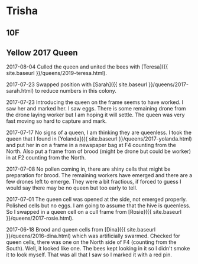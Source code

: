 # Trisha

## 10F

## Yellow 2017 Queen

2017-08-04 Culled the queen and united the bees with [Teresa]({{ site.baseurl }}/queens/2019-teresa.html).

2017-07-23 Swapped position with [Sarah]({{ site.baseurl }}/queens/2017-sarah.html) to reduce numbers in this colony.

2017-07-23 Introducing the queen on the frame seems to have worked.  I saw her and marked her.  I saw eggs.  There is some remaining drone from the drone laying worker but I am hoping it will settle.  The queen was very fast moving so hard to capture and mark.

2017-07-17 No signs of a queen, I am thinking they are queenless.  I took the queen that I found in [Yolanda]({{ site.baseurl }}/queens/2017-yolanda.html) and put her in on a frame in a newspaper bag at F4 counting from the North.  Also put a frame from of brood (might be drone but could be worker) in at F2 counting from the North.

2017-07-08 No pollen coming in, there are shiny cells that might be preparation for brood.  The remaining workers have emerged and there are a few drones left to emerge.  They were a bit fractious, if forced to guess I would say there may be no queen but too early to tell.

2017-07-01 The queen cell was opened at the side, not emerged properly.  Polished cells but no eggs.  I am going to assume that the hive is queenless.  So I swapped in a queen cell on a cull frame from [Rosie]({{ site.baseurl }}/queens/2017-rosie.html).

2017-06-18  Brood and queen cells from [Dina]({{ site.baseurl }}/queens/2016-dina.html) which was artificially swarmed.  Checked for queen cells, there was one on the North side of F4 (counting from the South).  Well, it looked like one.  The bees kept looking in it so I didn't smoke it to look myself.  That was all that I saw so I marked it with a red pin.
